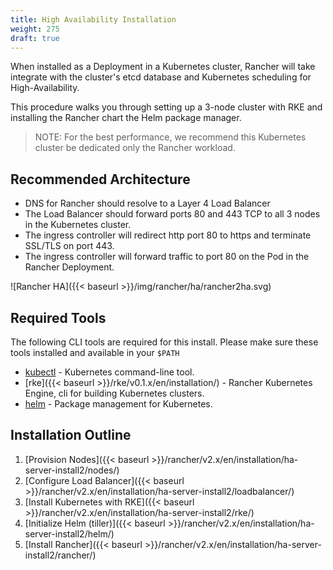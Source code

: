 ```yaml
---
title: High Availability Installation
weight: 275
draft: true
---
```


When installed as a Deployment in a Kubernetes cluster, Rancher will take integrate with the cluster's etcd database and Kubernetes scheduling for High-Availability.

This procedure walks you through setting up a 3-node cluster with RKE and installing the Rancher chart the Helm package manager.

> NOTE: For the best performance, we recommend this Kubernetes cluster be dedicated only the Rancher workload.

## Recommended Architecture

* DNS for Rancher should resolve to a Layer 4 Load Balancer
* The Load Balancer should forward ports 80 and 443 TCP to all 3 nodes in the Kubernetes cluster.
* The ingress controller will redirect http port 80 to https and terminate SSL/TLS on port 443.
* The ingress controller will forward traffic to port 80 on the Pod in the Rancher Deployment.

![Rancher HA]({{< baseurl >}}/img/rancher/ha/rancher2ha.svg)

## Required Tools

The following CLI tools are required for this install. Please make sure these tools installed and available in your `$PATH`

* [kubectl](https://kubernetes.io/docs/tasks/tools/install-kubectl/#install-kubectl) - Kubernetes command-line tool.
* [rke]({{< baseurl >}}/rke/v0.1.x/en/installation/) - Rancher Kubernetes Engine, cli for building Kubernetes clusters.
* [helm](https://docs.helm.sh/using_helm/#installing-helm) - Package management for Kubernetes.

## Installation Outline

1. [Provision Nodes]({{< baseurl >}}/rancher/v2.x/en/installation/ha-server-install2/nodes/)
1. [Configure Load Balancer]({{< baseurl >}}/rancher/v2.x/en/installation/ha-server-install2/loadbalancer/)
1. [Install Kubernetes with RKE]({{< baseurl >}}/rancher/v2.x/en/installation/ha-server-install2/rke/)
1. [Initialize Helm (tiller)]({{< baseurl >}}/rancher/v2.x/en/installation/ha-server-install2/helm/)
1. [Install Rancher]({{< baseurl >}}/rancher/v2.x/en/installation/ha-server-install2/rancher/)
